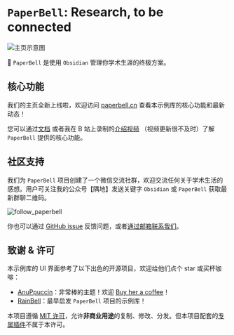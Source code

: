 # `PaperBell`: Research, to be connected

![主页示意图](https://songshgeo-picgo-1302043007.cos.ap-beijing.myqcloud.com/uPic/Pasted%20image%2020250204135426.png)

👋 `PaperBell` 是使用 `Obsidian` 管理你学术生涯的终极方案。

## 核心功能

我们的主页全新上线啦，欢迎访问 [paperbell.cn](https://paperbell.cn) 查看本示例库的核心功能和最新动态！

您可以通过[文档](https://paperbell.songshgeo.com) 或者我在 B 站上录制的[介绍视频](https://space.bilibili.com/390967345/channel/collectiondetail?sid=3005906) （视频更新很不及时）了解 `PaperBell` 提供的核心功能。

## 社区支持

我们为 `PaperBell` 项目创建了一个微信交流社群，欢迎交流任何关于学术生活的感想。用户可关注我的公众号【隅地】发送关键字 `Obsidian` 或 `PaperBell` 获取最新群聊二维码。

![follow_paperbell](https://songshgeo-picgo-1302043007.cos.ap-beijing.myqcloud.com/uPic/follow_paperbell.jpeg)

你也可以通过 [GitHub issue](https://github.com/PaperBell-Org/Obsidian-PaperBell/issues) 反馈问题，或者[通过邮箱联系我们](mailto:PaperBell@songshgeo.com)。

## 致谢 & 许可

本示例库的 UI 界面参考了以下出色的开源项目，欢迎给他们点个 star 或买杯咖啡：

- [AnuPpuccin](https://github.com/AnubisNekhet/AnuPpuccin)：非常棒的主题！欢迎 [Buy her a coffee](https://www.buymeacoffee.com/anubisnekhet)！
- [RainBell](https://github.com/RainBell129/Obsidian-Homepage)：最早启发 `PaperBell` 项目的示例库！

本项目遵循 [MIT 许可](LICENSE)，允许**非商业用途**的复制、修改、分发。但本项目配套的[专属插件](https://github.com/SongshGeo/Obsidian-PaperBell-Plugin)不属于本许可。
